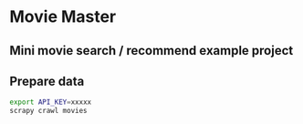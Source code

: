 # Movie Master
## Mini movie search / recommend example project

## Prepare data

```bash
export API_KEY=xxxxx
scrapy crawl movies
```